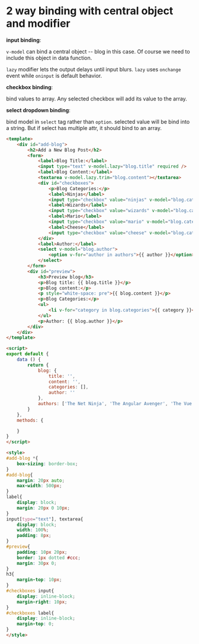 # 2 way binding with central object and modifier

**input binding**:

`v-model` can bind a central object -- blog in this case. Of course we need to include this object in data function.

`lazy` modifier lets the output delays until input blurs. `lazy` uses `onchange` event while `oninput` is default behavior.

**checkbox binding**:

bind values to array. Any selected checkbox will add its value to the array.

**select dropdown binding**:

bind model in `select` tag rather than `option`. selected value will be bind into a string. But if select has multiple attr, it should bind to an array.

```html
<template>
    <div id="add-blog">
        <h2>Add a New Blog Post</h2>
        <form>
            <label>Blog Title:</label>
            <input type="text" v-model.lazy="blog.title" required />
            <label>Blog Content:</label>
            <textarea v-model.lazy.trim="blog.content"></textarea>
            <div id="checkboxes">
                <p>Blog Categories:</p>
                <label>Ninjas</label>
                <input type="checkbox" value="ninjas" v-model="blog.categories" />
                <label>Wizards</label>
                <input type="checkbox" value="wizards" v-model="blog.categories" />
                <label>Mario</label>
                <input type="checkbox" value="mario" v-model="blog.categories" />
                <label>Cheese</label>
                <input type="checkbox" value="cheese" v-model="blog.categories" />
            </div>
            <label>Author:</label>
            <select v-model="blog.author">
                <option v-for="author in authors">{{ author }}</option>
            </select>
        </form>
        <div id="preview">
            <h3>Preview blog</h3>
            <p>Blog title: {{ blog.title }}</p>
            <p>Blog content:</p>
            <p style="white-space: pre">{{ blog.content }}</p>
            <p>Blog Categories:</p>
            <ul>
                <li v-for="category in blog.categories">{{ category }}</li>
            </ul>
            <p>Author: {{ blog.author }}</p>
        </div>
    </div>
</template>

<script>
export default {
    data () {
        return {
            blog: {
                title: '',
                content: '',
                categories: [],
                author: ''
            },
            authors: ['The Net Ninja', 'The Angular Avenger', 'The Vue Vindicator']
        }
    },
    methods: {

    }
}
</script>

<style>
#add-blog *{
    box-sizing: border-box;
}
#add-blog{
    margin: 20px auto;
    max-width: 500px;
}
label{
    display: block;
    margin: 20px 0 10px;
}
input[type="text"], textarea{
    display: block;
    width: 100%;
    padding: 8px;
}
#preview{
    padding: 10px 20px;
    border: 1px dotted #ccc;
    margin: 30px 0;
}
h3{
    margin-top: 10px;
}
#checkboxes input{
    display: inline-block;
    margin-right: 10px;
}
#checkboxes label{
    display: inline-block;
    margin-top: 0;
}
</style>
```
